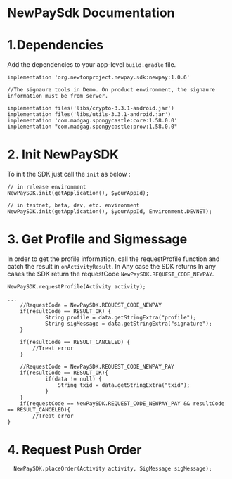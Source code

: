 ﻿
# NewPaySdk Documentation

# 1.Dependencies
Add the dependencies to your app-level `build.gradle` file.

```
implementation 'org.newtonproject.newpay.sdk:newpay:1.0.6'

//The signaure tools in Demo. On product environment, the signaure information must be from server.

implementation files('libs/crypto-3.3.1-android.jar')
implementation files('libs/utils-3.3.1-android.jar')
implementation 'com.madgag.spongycastle:core:1.58.0.0'
implementation "com.madgag.spongycastle:prov:1.58.0.0"
```

# 2. Init NewPaySDK
To init the SDK just call the `init` as below :
```
// in release environment
NewPaySDK.init(getApplication(), $yourAppId);

// in testnet, beta, dev, etc. environment
NewPaySDK.init(getApplication(), $yourAppId, Environment.DEVNET);
```

# 3. Get Profile and Sigmessage
In order to get the profile information, call the requestProfile function and catch the result in `onActivityResult`.
In Any case the SDK returns In any cases the SDK return the requestCode `NewPaySDK.REQUEST_CODE_NEWPAY`.
```
NewPaySDK.requestProfile(Activity activity);

...
	//RequestCode = NewPaySDK.REQUEST_CODE_NEWPAY
	if(resultCode == RESULT_OK) {
            String profile = data.getStringExtra("profile");
            String sigMessage = data.getStringExtra("signature");
	}
	
	if(resultCode == RESULT_CANCELED) {
        //Treat error
    }
        
	//RequestCode = NewPaySDK.REQUEST_CODE_NEWPAY_PAY
    if(resultCode == RESULT_OK){
            if(data != null) {
                String txid = data.getStringExtra("txid");
            }
	}
	if(requestCode == NewPaySDK.REQUEST_CODE_NEWPAY_PAY && resultCode == RESULT_CANCELED){
        //Treat error
}

```

# 4. Request Push Order

```
  NewPaySDK.placeOrder(Activity activity, SigMessage sigMessage);

```
